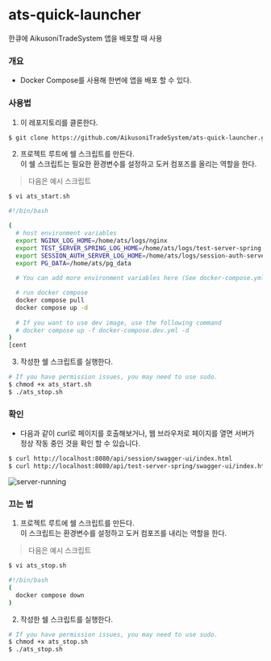 # ats-quick-launcher
한큐에 AikusoniTradeSystem 앱을 배포할 때 사용

### 개요
- Docker Compose를 사용해 한번에 앱을 배포 할 수 있다.

### 사용법
1. 이 레포지토리를 클론한다.
```sh
$ git clone https://github.com/AikusoniTradeSystem/ats-quick-launcher.git
```

2. 프로젝트 루트에 쉘 스크립트를 만든다. \
이 쉘 스크립트는 필요한 환경변수를 설정하고 도커 컴포즈를 올리는 역할을 한다.
> 다음은 예시 스크립트
```sh
$ vi ats_start.sh

#!/bin/bash

(
  # host environment variables
  export NGINX_LOG_HOME=/home/ats/logs/nginx
  export TEST_SERVER_SPRING_LOG_HOME=/home/ats/logs/test-server-spring
  export SESSION_AUTH_SERVER_LOG_HOME=/home/ats/logs/session-auth-server
  export PG_DATA=/home/ats/pg_data
  
  # You can add more environment variables here (See docker-compose.yml)

  # run docker compose
  docker compose pull
  docker compose up -d
  
  # If you want to use dev image, use the following command
  # docker compose up -f docker-compose.dev.yml -d 
)
[cent
```

3. 작성한 쉘 스크립트를 실행한다.
```sh
# If you have permission issues, you may need to use sudo.
$ chmod +x ats_start.sh
$ ./ats_stop.sh
```

### 확인
- 다음과 같이 curl로 페이지를 호출해보거나, 웹 브라우저로 페이지를 열면 서버가 정상 작동 중인 것을 확인 할 수 있습니다. 
```sh
$ curl http://localhost:8080/api/session/swagger-ui/index.html
$ curl http://localhost:8080/api/test-server-spring/swagger-ui/index.html
````

![server-running](./documents/imgs/server-running-test.png)

### 끄는 법
1. 프로젝트 루트에 쉘 스크립트를 만든다. \
이 스크립트는 환경변수를 설정하고 도커 컴포즈를 내리는 역할을 한다.
> 다음은 예시 스크립트
```sh
$ vi ats_stop.sh

#!/bin/bash
(
  docker compose down
)
```

2. 작성한 쉘 스크립트를 실행한다.
```sh
# If you have permission issues, you may need to use sudo.
$ chmod +x ats_stop.sh
$ ./ats_stop.sh
```
